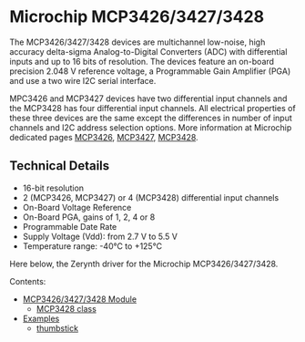 # Microchip MCP3426/3427/3428

The MCP3426/3427/3428 devices are multichannel low-noise, high accuracy delta-sigma
Analog-to-Digital Converters (ADC) with differential inputs and up to 16 bits of resolution.
The devices feature an on-board precision 2.048 V reference voltage, a Programmable Gain Amplifier (PGA)
and use a two wire I2C serial interface.

MPC3426 and MCP3427 devices have two differential input channels and the MCP3428 has four differential input channels.
All electrical properties of these three devices are the same except the differences in number of input channels
and I2C address selection options. More information at Microchip dedicated pages [MCP3426](http://www.microchip.com/wwwproducts/en/MCP3426), [MCP3427](http://www.microchip.com/wwwproducts/en/MCP3427), [MCP3428](http://www.microchip.com/wwwproducts/en/MCP3428).

## Technical Details


* 16-bit resolution
* 2 (MCP3426, MCP3427) or 4 (MCP3428) differential input channels
* On-Board Voltage Reference
* On-Board PGA, gains of 1, 2, 4 or 8
* Programmable Date Rate
* Supply Voltage (Vdd): from 2.7 V to 5.5 V
* Temperature range: -40°C to +125°C

Here below, the Zerynth driver for the Microchip MCP3426/3427/3428.

Contents:


* [MCP3426/3427/3428 Module](/latest/reference/libs/microchip/mcp3428/docs/mcp3428/)
    * [MCP3428 class](/latest/reference/libs/microchip/mcp3428/docs/mcp3428/#mcp3428-class)
* [Examples](/latest/reference/libs/microchip/mcp3208/docs/examples/)
    * [thumbstick](/latest/reference/libs/microchip/mcp3208/docs/examples/#thumbstick-controller-with-mcp32043208)
